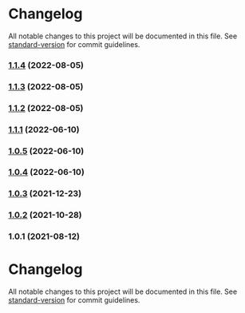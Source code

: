 # Changelog

All notable changes to this project will be documented in this file. See [standard-version](https://github.com/conventional-changelog/standard-version) for commit guidelines.

### [1.1.4](https://github.com/trungnghia112/frontend-seed-5/compare/v1.1.2...v1.1.4) (2022-08-05)

### [1.1.3](https://github.com/trungnghia112/frontend-seed-5/compare/v1.1.2...v1.1.3) (2022-08-05)

### [1.1.2](https://github.com/trungnghia112/frontend-seed-5/compare/v1.0.2...v1.1.2) (2022-08-05)

### [1.1.1](https://github.com/trungnghia112/frontend-seed-5/compare/v1.1.0...v1.1.1) (2022-06-10)

### [1.0.5](https://github.com/trungnghia112/frontend-seed-5/compare/v1.0.2...v1.0.5) (2022-06-10)

### [1.0.4](https://github.com/trungnghia112/frontend-seed-5/compare/v1.0.2...v1.0.4) (2022-06-10)

### [1.0.3](https://github.com/trungnghia112/frontend-seed-5/compare/v1.0.2...v1.0.3) (2021-12-23)

### [1.0.2](https://github.com/trungnghia112/frontend-seed-5/compare/v1.0.1...v1.0.2) (2021-10-28)

### 1.0.1 (2021-08-12)

# Changelog

All notable changes to this project will be documented in this file. See [standard-version](https://github.com/conventional-changelog/standard-version) for commit guidelines.
